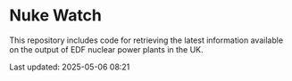 # Nuke Watch

This repository includes code for retrieving the latest information available on the output of EDF nuclear power plants in the UK.

Last updated: 2025-05-06 08:21